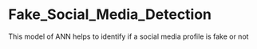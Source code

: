 # Fake_Social_Media_Detection
 This model of ANN helps to identify if a social media profile is fake or not
